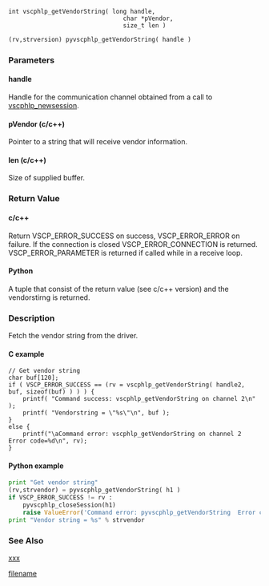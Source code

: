 

```clike
int vscphlp_getVendorString( long handle, 
                                char *pVendor, 
                                size_t len )
```

```python
(rv,strversion) pyvscphlp_getVendorString( handle )
```

### Parameters

#### handle
Handle for the communication channel obtained from a call to [vscphlp_newsession](vscphlp_newsession.md).

#### pVendor (c/c++)
Pointer to a string that will receive vendor information.

#### len (c/c++)
Size of supplied buffer.


### Return Value

#### c/c++
Return VSCP_ERROR_SUCCESS on success, VSCP_ERROR_ERROR on failure. If the connection is closed VSCP_ERROR_CONNECTION is returned. VSCP_ERROR_PARAMETER is returned if called while in a receive loop. 

#### Python
A tuple that consist of the return value (see c/c++ version) and the vendorstirng is returned. 

### Description
Fetch the vendor string from the driver. 

#### C example

```clike
// Get vendor string
char buf[120];
if ( VSCP_ERROR_SUCCESS == (rv = vscphlp_getVendorString( handle2, buf, sizeof(buf) ) ) ) {
    printf( "Command success: vscphlp_getVendorString on channel 2\n" );
    printf( "Vendorstring = \"%s\"\n", buf );
}
else {
    printf("\aCommand error: vscphlp_getVendorString on channel 2  Error code=%d\n", rv);
}
```

#### Python example

```python
print "Get vendor string"
(rv,strvendor) = pyvscphlp_getVendorString( h1 )
if VSCP_ERROR_SUCCESS != rv :
    pyvscphlp_closeSession(h1)
    raise ValueError('Command error: pyvscphlp_getVendorString  Error code=%d' % rv )
print "Vendor string = %s" % strvendor
```

### See Also
[xxx](xxx.md)



[filename](./bottom_copyright.md ':include')
